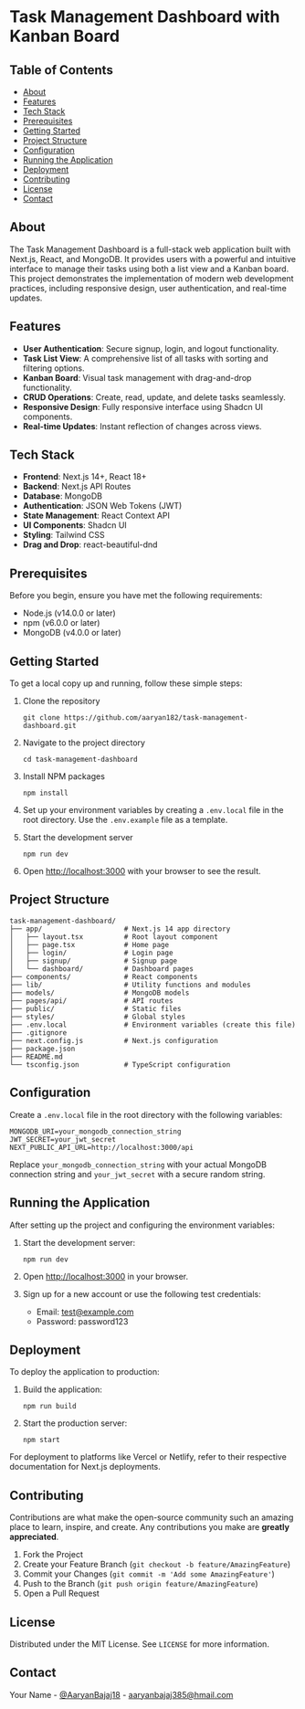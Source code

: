 # Task Management Dashboard with Kanban Board

## Table of Contents
- [About](#about)
- [Features](#features)
- [Tech Stack](#tech-stack)
- [Prerequisites](#prerequisites)
- [Getting Started](#getting-started)
- [Project Structure](#project-structure)
- [Configuration](#configuration)
- [Running the Application](#running-the-application)
- [Deployment](#deployment)
- [Contributing](#contributing)
- [License](#license)
- [Contact](#contact)

## About

The Task Management Dashboard is a full-stack web application built with Next.js, React, and MongoDB. It provides users with a powerful and intuitive interface to manage their tasks using both a list view and a Kanban board. This project demonstrates the implementation of modern web development practices, including responsive design, user authentication, and real-time updates.

## Features

- **User Authentication**: Secure signup, login, and logout functionality.
- **Task List View**: A comprehensive list of all tasks with sorting and filtering options.
- **Kanban Board**: Visual task management with drag-and-drop functionality.
- **CRUD Operations**: Create, read, update, and delete tasks seamlessly.
- **Responsive Design**: Fully responsive interface using Shadcn UI components.
- **Real-time Updates**: Instant reflection of changes across views.

## Tech Stack

- **Frontend**: Next.js 14+, React 18+
- **Backend**: Next.js API Routes
- **Database**: MongoDB
- **Authentication**: JSON Web Tokens (JWT)
- **State Management**: React Context API
- **UI Components**: Shadcn UI
- **Styling**: Tailwind CSS
- **Drag and Drop**: react-beautiful-dnd

## Prerequisites

Before you begin, ensure you have met the following requirements:
- Node.js (v14.0.0 or later)
- npm (v6.0.0 or later)
- MongoDB (v4.0.0 or later)

## Getting Started

To get a local copy up and running, follow these simple steps:

1. Clone the repository
   ```
   git clone https://github.com/aaryan182/task-management-dashboard.git
   ```

2. Navigate to the project directory
   ```
   cd task-management-dashboard
   ```

3. Install NPM packages
   ```
   npm install
   ```

4. Set up your environment variables by creating a `.env.local` file in the root directory. Use the `.env.example` file as a template.

5. Start the development server
   ```
   npm run dev
   ```

6. Open [http://localhost:3000](http://localhost:3000) with your browser to see the result.

## Project Structure

```
task-management-dashboard/
├── app/                    # Next.js 14 app directory
│   ├── layout.tsx          # Root layout component
│   ├── page.tsx            # Home page
│   ├── login/              # Login page
│   ├── signup/             # Signup page
│   └── dashboard/          # Dashboard pages
├── components/             # React components
├── lib/                    # Utility functions and modules
├── models/                 # MongoDB models
├── pages/api/              # API routes
├── public/                 # Static files
├── styles/                 # Global styles
├── .env.local              # Environment variables (create this file)
├── .gitignore
├── next.config.js          # Next.js configuration
├── package.json
├── README.md
└── tsconfig.json           # TypeScript configuration
```

## Configuration

Create a `.env.local` file in the root directory with the following variables:

```
MONGODB_URI=your_mongodb_connection_string
JWT_SECRET=your_jwt_secret
NEXT_PUBLIC_API_URL=http://localhost:3000/api
```

Replace `your_mongodb_connection_string` with your actual MongoDB connection string and `your_jwt_secret` with a secure random string.

## Running the Application

After setting up the project and configuring the environment variables:

1. Start the development server:
   ```
   npm run dev
   ```

2. Open [http://localhost:3000](http://localhost:3000) in your browser.

3. Sign up for a new account or use the following test credentials:
   - Email: test@example.com
   - Password: password123

## Deployment

To deploy the application to production:

1. Build the application:
   ```
   npm run build
   ```

2. Start the production server:
   ```
   npm start
   ```

For deployment to platforms like Vercel or Netlify, refer to their respective documentation for Next.js deployments.

## Contributing

Contributions are what make the open-source community such an amazing place to learn, inspire, and create. Any contributions you make are **greatly appreciated**.

1. Fork the Project
2. Create your Feature Branch (`git checkout -b feature/AmazingFeature`)
3. Commit your Changes (`git commit -m 'Add some AmazingFeature'`)
4. Push to the Branch (`git push origin feature/AmazingFeature`)
5. Open a Pull Request

## License

Distributed under the MIT License. See `LICENSE` for more information.

## Contact

Your Name - [@AaryanBajaj18](https://x.com/AaryanBajaj18) - aaryanbajaj385@hmail.com
